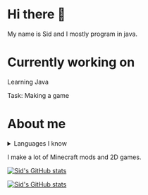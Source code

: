 <!-- github readme stats theme: nightowl -->

# Hi there 👋

My name is Sid and I mostly program in java.

# Currently working on

Learning Java

Task: Making a game

# About me

<details>
  <summary>Languages I know</summary>
CSS<br>
Haxe<br>
HTML<br>
Lua<br>
Java<br>
JavaScript
</details>

I make a lot of Minecraft mods and 2D games.

[![Sid's GitHub stats](https://github-readme-stats.vercel.app/api?username=sidgames5&theme=nightowl)](https://github.com/anuraghazra/github-readme-stats)

[![Sid's GitHub stats](https://github-readme-stats.vercel.app/api/top-langs/?username=sidgames5&layout=compact&theme=cobalt)](https://github.com/anuraghazra/github-readme-stats)
